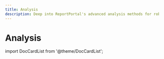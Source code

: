 ```yaml
---
title: Analysis
description: Deep into ReportPortal's advanced analysis methods for robust test automation metrics & efficient defect triaging.
---
```


# Analysis

import DocCardList from '@theme/DocCardList';

<DocCardList />
